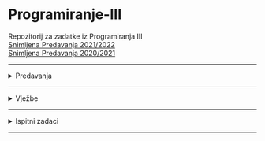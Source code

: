# Programiranje-III
Repozitorij za zadatke iz Programiranja III
<br>
[Snimljena Predavanja 2021/2022](https://www.youtube.com/watch?v=HbkETQVcAEc&list=PL2dH2rssdMKqx2H9UBei4z6o89KFtl8OL)
<br>
[Snimljena Predavanja 2020/2021](https://www.youtube.com/watch?v=tnpxdGQKKF0&list=PLJCjqoTZy0H-ELJL4GxKjSKCy8cp2xNNh)

<hr>

<details>
  <summary>Predavanja</summary>
<br>
<ul>

  <li><a href=""> Predavanje 1 </a>(05.10.2021)<a href=""> Teoretski dio</a></li>
<li><a href=""> Predavanje 2 </a>(12.10.2021)</li>
<li><a href=""> Predavanje 3 </a>(19.10.2021)</li>
<li><a href=""> Predavanje 4 </a>(26.10.2021)</li>
  </ul>
</details>
<hr>


<details>
  <summary>Vježbe</summary>
<br>
<ul>

<li><a href="">Vježba 1</a> (14.10.2021)</li>
<li><a href="">Vježba 2</a> (21.10.2021)</li>
<li><a href="">Vježba 3</a> (28.10.2021)</li>
  </ul>
</details>
<hr>

<details>
  <summary>Ispitni zadaci</summary>
<br>
<ul>

<li><a href="">Ispit</a></li>
  </ul>
</details>
<hr>


